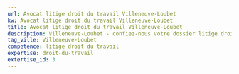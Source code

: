 ```yaml
---
url: Avocat litige droit du travail Villeneuve-Loubet
kw: Avocat litige droit du travail Villeneuve-Loubet
title: Avocat litige droit du travail Villeneuve-Loubet
description: Villeneuve-Loubet - confiez-nous votre dossier litige droit du travail
tag_ville: Villeneuve-Loubet
competence: litige droit du travail
expertise: droit-du-travail
extertise_id: 3
---
```

